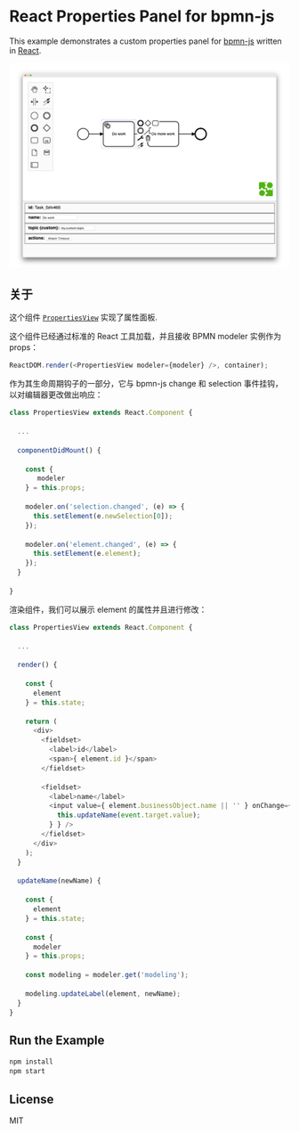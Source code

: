 # React Properties Panel for bpmn-js

This example demonstrates a custom properties panel for [bpmn-js](https://github.com/bpmn-io/bpmn-js) written in [React](https://reactjs.org/).

![Demo Screenshot](./resources/screenshot.png)

## 关于

这个组件 [`PropertiesView`](https://github.com/bpmn-io/bpmn-js-example-react-properties-panel/blob/master/app/properties-panel/PropertiesView.js) 实现了属性面板.

这个组件已经通过标准的 React 工具加载，并且接收 BPMN modeler 实例作为 props：

```js
ReactDOM.render(<PropertiesView modeler={modeler} />, container);
```

作为其生命周期钩子的一部分，它与 bpmn-js change 和 selection 事件挂钩，以对编辑器更改做出响应：

```js
class PropertiesView extends React.Component {

  ...

  componentDidMount() {

    const {
       modeler
    } = this.props;

    modeler.on('selection.changed', (e) => {
      this.setElement(e.newSelection[0]);
    });

    modeler.on('element.changed', (e) => {
      this.setElement(e.element);
    });
  }

}
```

渲染组件，我们可以展示 element 的属性并且进行修改：

```js
class PropertiesView extends React.Component {

  ...

  render() {

    const {
      element
    } = this.state;

    return (
      <div>
        <fieldset>
          <label>id</label>
          <span>{ element.id }</span>
        </fieldset>

        <fieldset>
          <label>name</label>
          <input value={ element.businessObject.name || '' } onChange={ (event) => {
            this.updateName(event.target.value);
          } } />
        </fieldset>
      </div>
    );
  }

  updateName(newName) {

    const {
      element
    } = this.state;

    const {
      modeler
    } = this.props;

    const modeling = modeler.get('modeling');

    modeling.updateLabel(element, newName);
  }
}
```

## Run the Example

```sh
npm install
npm start
```

## License

MIT

